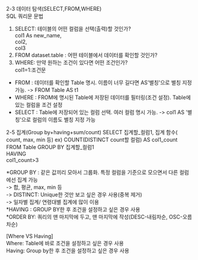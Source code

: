 2-3 데이터 탐색(SELECT,FROM,WHERE)   
SQL 쿼리문 문법   
1) SELECT: 테이블의 어떤 컬럼을 선택(출력)할 것인가?   
   col1 As new_name,   
   col2,   
   col3   
3) FROM dataset.table : 어떤 테이블에서 데이터를 확인할 것인가?   
4) WHERE: 만약 원하는 조건이 있다면 어떤 조건인가?   
   col1=1:조건문
   
* FROM : 데이터를 확인할 Table 명시. 이름이 너무 길다면 AS'별칭'으로 별칭 지정 가능.
  -> FROM Table AS t1
* WHERE : FROM에 명시된 Table에 저장된 데이터를 필터링(조건 설정). Table에 있는 컬럼을 조건 설정
* SELECT : Table에 저장되어 있는 컬럼 선택. 여러 컬럼 명시 가능.
  -> col1 AS '별칭'으로 컬럼의 이름도 별칭 지정 가능

2-5 집계(Group by+having+sum/count)
  SELECT
  집계할_컬럼1,
  집계 함수( count, max, min 등)
  ex) COUNT(DISTINCT count할 컬럼) AS col1_count    
  FROM Table
  GROUP BY
  집계할_컬럼1   
  HAVING   
  col1_count>3   

     
  *GROUP BY : 같은 값끼리 모아서 그룹화. 특정 컬럼을 기준으로 모으면서 다른 컬럼에선 집계 가능   
  -> 합, 평균, max, min 등   
  -> DISTINCT: Unique한 것만 보고 싶은 경우 사용(중복 제거)   
  -> 일자별 집계/ 연령대별 집계에 많이 이용   
*HAVING : GROUP BY한 후 조건을 설정하고 싶은 경우 사용     
*ORDER BY: 쿼리의 맨 마지막에 두고, 맨 마지막에 작성(DESC-내림차순, OSC-오름차순)   

   
[Where VS Having]    
Where: Table에 바로 조건을 설정하고 싶은 경우 사용      
Having: Group by한 후 조건을 설정하고 싶은 경우 사용      

   
  
